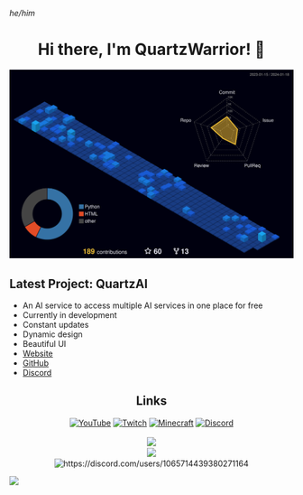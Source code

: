 <i>he/him</i>

<div align="center">
  <h1>Hi there, I'm QuartzWarrior! 👋</h1>
</div>

<div align="center">
  <img alt="profile-view" src="./profile-3d-contrib/profile-night-view.svg"/>
</div>

## Latest Project: QuartzAI

- An AI service to access multiple AI services in one place for free
- Currently in development
- Constant updates
- Dynamic design
- Beautiful UI
- [Website](https://ai.quartzwarrior.xyz)
- [GitHub](https://github.com/QuartzWarrior/QuartzAI)
- [Discord](https://discord.gg/pWF8EvPqdy)

<!-- ## ~~New Projects: Slope & CookieClicker for GameFinder.ga~~

- ~~Currently working on a new Discord bot (DM me for name ideas)~~
- ~~Interested in collaborating on Python Discord bots~~
- ~~Ask me about free Discord bot hosting~~
- ~~Fun Fact: My bot, Minecraft Status, is in 1035 servers!~~ -->

<div align="center">
  <h2>Links</h2>
  <a href="https://www.youtube.com/channel/UCvnZf6ubXmuYe7RMtmffWHw"><img src="https://www.youtube.com/s/desktop/a2ac178f/img/favicon.ico" width="32" height="32" alt="YouTube"></a>
  <a href="https://www.twitch.tv/quartzwarior"><img src="https://static.twitchcdn.net/assets/favicon-32-e29e246c157142c94346.png" width="32" height="32" alt="Twitch"></a>
  <!--<a href="https://osu.ppy.sh/users/"><img src="https://osu.ppy.sh/favicon-32x32.png" width="32" height="32" alt="osu!"></a>-->
  <a href="https://mine.ly/QuartzWarrior"><img src="https://crafatar.com/renders/head/99d18d7874cd4652b2fe6aed2f805610?overlay" width="32" height="32" alt="Minecraft"></a>
  <a href="https://discord.gg/D9uKWv2ec9"><img src="https://discord.com/assets/847541504914fd33810e70a0ea73177e.ico" width="32" height="32" alt="Discord"></a>
</div>
<br>
<div align="center">
  <img src="https://komarev.com/ghpvc/?username=QuartzWarrior&style=for-the-badge&label=VIEWS"/><br>
</div>

<div align="center">
  <img src="https://readme-github-stats.vercel.app/api?username=QuartzWarrior&theme=radical&show_icons=true&count_private=true&title_color=257076&icon_color=257076&show_owner=true"/>
</div>
<div align="center">
  <img src="https://lanyard-profile-readme.vercel.app/api/1065714439380271164" alt="https://discord.com/users/1065714439380271164" />
</div>

<!-- 
 **QuartzWarrior/QuartzWarrior** is a ✨ _special_ ✨ repository because its `README.md` (this file) appears on your GitHub profile.

Here are some ideas to get you started:

- 🔭 I’m currently working on ...
- 🌱 I’m currently learning ...
- 👯 I’m looking to collaborate on ...
- 🤔 I’m looking for help with ...
- 💬 Ask me about ...
- 📫 How to reach me: ...
- 😄 Pronouns: ...
- ⚡ Fun fact: ...
-->
![](https://hit.yhype.me/github/profile?user_id=74436633)
